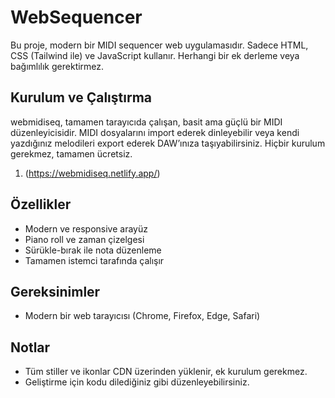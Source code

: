 # WebSequencer

Bu proje, modern bir MIDI sequencer web uygulamasıdır. Sadece HTML, CSS (Tailwind ile) ve JavaScript kullanır. Herhangi bir ek derleme veya bağımlılık gerektirmez.

## Kurulum ve Çalıştırma
webmidiseq, tamamen tarayıcıda çalışan, basit ama güçlü bir MIDI düzenleyicisidir.
MIDI dosyalarını import ederek dinleyebilir veya kendi yazdığınız melodileri export ederek DAW’ınıza taşıyabilirsiniz.
Hiçbir kurulum gerekmez, tamamen ücretsiz.

1. (https://webmidiseq.netlify.app/)


## Özellikler
- Modern ve responsive arayüz
- Piano roll ve zaman çizelgesi
- Sürükle-bırak ile nota düzenleme
- Tamamen istemci tarafında çalışır

## Gereksinimler
- Modern bir web tarayıcısı (Chrome, Firefox, Edge, Safari)

## Notlar
- Tüm stiller ve ikonlar CDN üzerinden yüklenir, ek kurulum gerekmez.
- Geliştirme için kodu dilediğiniz gibi düzenleyebilirsiniz. 
